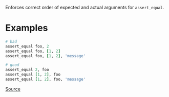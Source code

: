 
Enforces correct order of expected and
actual arguments for `assert_equal`.

# Examples

```ruby
# bad
assert_equal foo, 2
assert_equal foo, [1, 2]
assert_equal foo, [1, 2], 'message'

# good
assert_equal 2, foo
assert_equal [1, 2], foo
assert_equal [1, 2], foo, 'message'
```

[Source](http://www.rubydoc.info/gems/rubocop/RuboCop/Cop/Minitest/LiteralAsActualArgument)